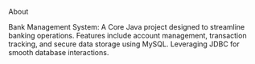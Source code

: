About

Bank Management System: A Core Java project designed to streamline banking operations. Features include account management, transaction tracking, and secure data storage using MySQL. Leveraging JDBC for smooth database interactions.
